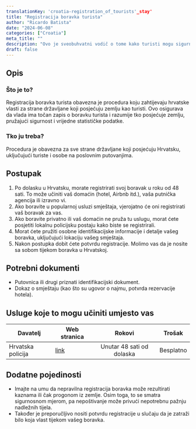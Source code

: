 ```yaml
---
translationKey: 'croatia-registration_of_tourists'_stay'
title: "Registracija boravka turista"
author: "Ricardo Batista"
date: "2024-06-08"
categories: ["Croatia"]
meta_title: ""
description: "Ovo je sveobuhvatni vodič o tome kako turisti mogu sigurno i zakonito registrirati svoj boravak prilikom posjeta Hrvatskoj."
draft: false
---
```


## Opis
### Što je to?
Registracija boravka turista obavezna je procedura koju zahtijevaju hrvatske vlasti za strane državljane koji posjećuju zemlju kao turisti. Ovo osigurava da vlada ima točan zapis o boravku turista i razumije tko posjećuje zemlju, pružajući sigurnost i vrijedne statističke podatke.

### Tko ju treba?
Procedura je obavezna za sve strane državljane koji posjećuju Hrvatsku, uključujući turiste i osobe na poslovnim putovanjima.

## Postupak
1. Po dolasku u Hrvatsku, morate registrirati svoj boravak u roku od 48 sati. To može učiniti vaš domaćin (hotel, Airbnb itd.), vaša putnička agencija ili izravno vi.
2. Ako boravite u popularnoj usluzi smještaja, vjerojatno će oni registrirati vaš boravak za vas.
3. Ako boravite privatno ili vaš domaćin ne pruža tu uslugu, morat ćete posjetiti lokalnu policijsku postaju kako biste se registrirali.
4. Morat ćete pružiti osobne identifikacijske informacije i detalje vašeg boravka, uključujući lokaciju vašeg smještaja.
5. Nakon postupka dobit ćete potvrdu registracije. Molimo vas da je nosite sa sobom tijekom boravka u Hrvatskoj.

## Potrebni dokumenti
- Putovnica ili drugi priznati identifikacijski dokument.
- Dokaz o smještaju (kao što su ugovor o najmu, potvrda rezervacije hotela).

## Usluge koje to mogu učiniti umjesto vas

| Davatelj        |   Web stranica    |     Rokovi    |       Trošak      |
| --------------- | --------------- |  :-------------: | :-------------: |
| Hrvatska policija | [link](http://www.mup.hr) |      Unutar 48 sati od dolaska    |        Besplatno       |

## Dodatne pojedinosti
- Imajte na umu da nepravilna registracija boravka može rezultirati kaznama ili čak progonom iz zemlje. Osim toga, to se smatra sigurnosnom mjerom, pa nepoštivanje može privući nepotrebnu pažnju nadležnih tijela.
- Također je preporučljivo nositi potvrdu registracije u slučaju da je zatraži bilo koja vlast tijekom vašeg boravka.